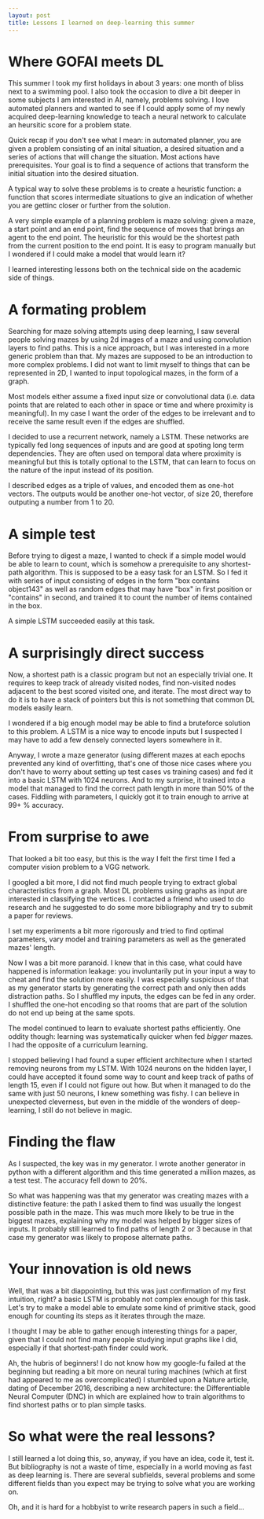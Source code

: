 ```yaml
---
layout: post
title: Lessons I learned on deep-learning this summer
---
```


# Where GOFAI meets DL

This summer I took my first holidays in about 3 years: one month of bliss next to a swimming pool. I also took the occasion to dive a bit deeper in some subjects I am interested in AI, namely, problems solving. I love automated planners and wanted to see if I could apply some of my newly acquired deep-learning knowledge to teach a neural network to calculate an heursitic score for a problem state.

Quick recap if you don't see what I mean: in automated planner, you are given a problem consisting of an inital situation, a desired situation and a series of actions that will change the situation. Most actions have prerequisites. Your goal is to find a sequence of actions that transform the initial situation into the desired situation. 

A typical way to solve these problems is to create a heuristic function: a function that scores intermediate situations to give an indication of whether you are gettinc closer or further from the solution.

A very simple example of a planning problem is maze solving: given a maze, a start point and an end point, find the sequence of moves that brings an agent to the end point. The heuristic for this would be the shortest path from the current position to the end point. It is easy to program manually but I wondered if I could make a model that would learn it?

I learned interesting lessons both on the technical side on the academic side of things.

# A formating problem

Searching for maze solving attempts using deep learning, I saw several people solving mazes by using 2d images of a maze and using convolution layers to find paths. This is a nice approach, but I was interested in a more generic problem than that. My mazes are supposed to be an introduction to more complex problems. I did not want to limit myself to things that can be represented in 2D, I wanted to input topological mazes, in the form of a graph.

Most models either assume a fixed input size or convolutional data (i.e. data points that are related to each other in space or time and where proximity is meaningful). In my case I want the order of the edges to be irrelevant and to receive the same result even if the edges are shuffled. 

I decided to use a recurrent network, namely a LSTM. These networks are typically fed long sequences of inputs and are good at spoting long term dependencies. They are often used on temporal data where proximity is meaningful but this is totally optional to the LSTM, that can learn to focus on the nature of the input instead of its position.

I described edges as a triple of values, and encoded them as one-hot vectors. The outputs would be another one-hot vector, of size 20, therefore outputing a number from 1 to 20.

# A simple test

Before trying to digest a maze, I wanted to check if a simple model would be able to learn to count, which is somehow a prerequisite to any shortest-path algorithm. This is supposed to be a easy task for an LSTM. So I fed it with series of input consisting of edges in the form "box contains object143" as well as random edges that may have "box" in first position or "contains" in second, and trained it to count the number of items contained in the box.

A simple LSTM succeeded easily at this task.

# A surprisingly direct success

Now, a shortest path is a classic program but not an especially trivial one. It requires to keep track of already visited nodes, find non-visited nodes adjacent to the best scored visited one, and iterate. The most direct way to do it is to have a stack of pointers but this is not something that common DL models easily learn.

I wondered if a big enough model may be able to find a bruteforce solution to this problem. A LSTM is a nice way to encode inputs but I suspected I may have to add a few densely connected layers somewhere in it.

Anyway, I wrote a maze generator (using different mazes at each epochs prevented any kind of overfitting, that's one of those nice cases where you don't have to worry about setting up test cases vs training cases) and fed it into a basic LSTM with 1024 neurons. And to my surprise, it trained into a model that managed to find the correct path length in more than 50% of the cases. Fiddling with parameters, I quickly got it to train enough to arrive at 99+ % accuracy.

# From surprise to awe

That looked a bit too easy, but this is the way I felt the first time I fed a computer vision problem to a VGG network. 

I googled a bit more, I did not find much people trying to extract global characteristics from a graph. Most DL problems using graphs as input are interested in classifying the vertices. I contacted a friend who used to do research and he suggested to do some more bibliography and try to submit a paper for reviews.

I set my experiments a bit more rigorously and tried to find optimal parameters, vary model and training parameters as well as the generated mazes' length.

Now I was a bit more paranoid. I knew that in this case, what could have happened is information leakage: you involuntarily put in your input a way to cheat and find the solution more easily. I was especially suspicious of that as my generator starts by generating the correct path and only then adds distraction paths. So I shuffled my inputs, the edges can be fed in any order. I shuffled the one-hot encoding so that rooms that are part of the solution do not end up being at the same spots.

The model continued to learn to evaluate shortest paths efficiently. One oddity though: learning was systematically quicker when fed *bigger* mazes. I had the opposite of a curriculum learning.

I stopped believing I had found a super efficient architecture when I started removing neurons from my LSTM. With 1024 neurons on the hidden layer, I could have accepted it found some way to count and keep track of paths of length 15, even if I could not figure out how. But when it managed to do the same with just 50 neurons, I knew something was fishy. I can believe in unexpected cleverness, but even in the middle of the wonders of deep-learning, I still do not believe in magic.

# Finding the flaw

As I suspected, the key was in my generator. I wrote another generator in python with a different algorithm and this time generated a million mazes, as a test test. The accuracy fell down to 20%.

So what was happening was that my generator was creating mazes with a distinctive feature: the path I asked them to find was usually the longest possible path in the maze. This was much more likely to be true in the biggest mazes, explaining why my model was helped by bigger sizes of inputs. It probably still learned to find paths of length 2 or 3 because in that case my generator was likely to propose alternate paths.

# Your innovation is old news

Well, that was a bit diappointing, but this was just confirmation of my first intuition, right? a basic LSTM is probably not complex enough for this task. Let's try to make a model able to emulate some kind of primitive stack, good enough for counting its steps as it iterates through the maze.

I thought I may be able to gather enough interesting things for a paper, given that I could not find many people studying input graphs like I did, especially if that shortest-path finder could work.

Ah, the hubris of beginners! I do not know how my google-fu failed at the beginning but reading a bit more on neural turing machines (which at first had appeared to me as overcomplicated) I stumbled upon a Nature article, dating of December 2016, describing a new architecture: the Differentiable Neural Computer (DNC) in which are explained how to train algorithms to find shortest paths or to plan simple tasks.

# So what were the real lessons?

I still learned a lot doing this, so, anyway, if you have an idea, code it, test it. But bibliography is not a waste of time, especially in a world moving as fast as deep learning is. There are several subfields, several problems and some different fields than you expect may be trying to solve what you are working on.

Oh, and it is hard for a hobbyist to write research papers in such a field...
